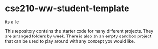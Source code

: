 # cse210-ww-student-template
its a lie

This repository contains the starter code for many different projects. They are arranged folders by week. There is also an an empty sandbox project that can be used to play around with any concept you would like.
